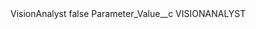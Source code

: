 <?xml version="1.0" encoding="UTF-8"?>
<CustomMetadata xmlns="http://soap.sforce.com/2006/04/metadata" xmlns:xsi="http://www.w3.org/2001/XMLSchema-instance" xmlns:xsd="http://www.w3.org/2001/XMLSchema">
    <label>VisionAnalyst</label>
    <protected>false</protected>
    <values>
        <field>Parameter_Value__c</field>
        <value xsi:type="xsd:string">VISIONANALYST</value>
    </values>
</CustomMetadata>
